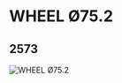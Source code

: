 # WHEEL Ø75.2
## 2573
![WHEEL Ø75.2](https://lc-www-live-s.legocdn.com/media/bricks/5/2/4295565.jpg)